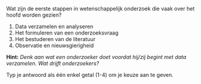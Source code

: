 Wat zijn de eerste stappen in wetenschappelijk onderzoek die vaak over het hoofd worden gezien?

1. Data verzamelen en analyseren
2. Het formuleren van een onderzoeksvraag
3. Het bestuderen van de literatuur
4. Observatie en nieuwsgierigheid

**Hint:** *Denk aan wat een onderzoeker doet voordat hij/zij begint met data verzamelen. Wat drijft onderzoekers?*

Typ je antwoord als één enkel getal (1-4) om je keuze aan te geven.
